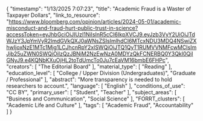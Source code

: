 {
    "timestamp": "1/13/2025 7:07:23",
    "title": "Academic Fraud is a Waster of Taxpayer Dollars",
    "link_to_resource": "https://www.bloomberg.com/opinion/articles/2024-05-01/academic-misconduct-and-fraud-hurt-public-trust-in-science?accessToken=eyJhbGciOiJIUzI1NiIsInR5cCI6IkpXVCJ9.eyJzb3VyY2UiOiJTdWJzY3JpYmVyR2lmdGVkQXJ0aWNsZSIsImlhdCI6MTcxNDU3MDQ4NSwiZXhwIjoxNzE1MTc1Mjg1LCJhcnRpY2xlSWQiOiJTQ1QyT1RUMVVNMFcwMCIsImJjb25uZWN0SWQiOiIzQzJBNjM2NzEwNzA0MDYzQkFCNERBQ0Y3QkI0QjlGNyJ9.e4KQNbKXuOjHL2toTdUmcTo0Ju7cEaVM16bmbE6FHPc",
    "creators": [
        "The Editorial Board"
    ],
    "material_type": [
        "Reading"
    ],
    "education_level": [
        "College / Upper Division (Undergraduates)",
        "Graduate / Professional"
    ],
    "abstract": "More transparency is needed to hold researchers to account.",
    "language": [
        "English"
    ],
    "conditions_of_use": "CC BY",
    "primary_user": [
        "Student",
        "Teacher"
    ],
    "subject_areas": [
        "Business and Communication",
        "Social Science"
    ],
    "FORRT_clusters": [
        "Academic Life and Culture"
    ],
    "tags": [
        "Academic Fraud",
        "Accountability"
    ]
}